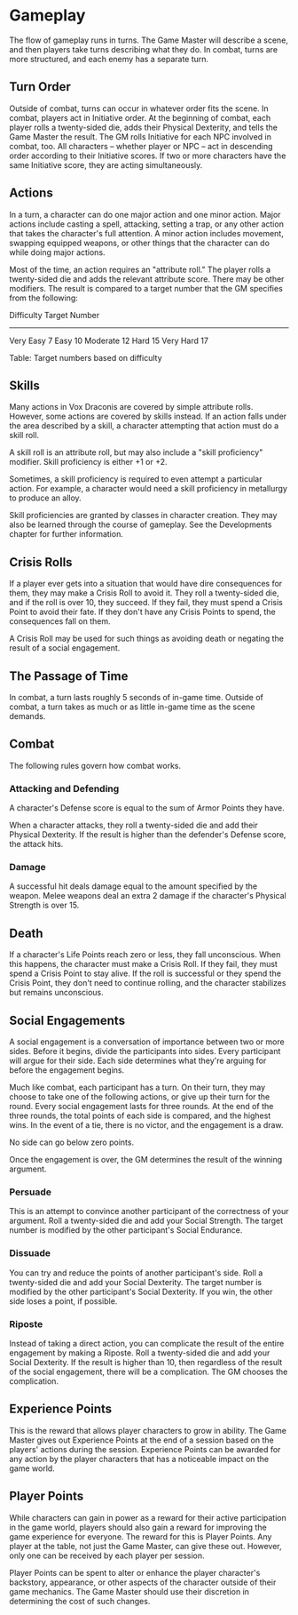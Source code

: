 # Gameplay

The flow of gameplay runs in turns. The Game Master will describe a scene, and then players take turns describing what they do. In combat, turns are more structured, and each enemy has a separate turn.

## Turn Order

Outside of combat, turns can occur in whatever order fits the scene. In combat, players act in Initiative order. At the beginning of combat, each player rolls a twenty-sided die, adds their Physical Dexterity, and tells the Game Master the result. The GM rolls Initiative for each NPC involved in combat, too. All characters – whether player or NPC – act in descending order according to their Initiative scores. If two or more characters have the same Initiative score, they are acting simultaneously.

## Actions

In a turn, a character can do one major action and one minor action. Major actions include casting a spell, attacking, setting a trap, or any other action that takes the character's full attention. A minor action includes movement, swapping equipped weapons, or other things that the character can do while doing major actions.

Most of the time, an action requires an "attribute roll." The player rolls a twenty-sided die and adds the relevant attribute score.
There may be other modifiers. The result is compared to a target number that the GM specifies from the following:

Difficulty     Target Number
-------------- --------------
Very Easy      7
Easy           10
Moderate       12
Hard           15
Very Hard      17

Table: Target numbers based on difficulty

## Skills

Many actions in Vox Draconis are covered by simple attribute rolls. However, some actions are covered
by skills instead. If an action falls under the area described by a skill, a character attempting that
action must do a skill roll.

A skill roll is an attribute roll, but may also include a "skill proficiency" modifier. Skill proficiency
is either +1 or +2.

Sometimes, a skill proficiency is required to even attempt a particular action. For example, a character
would need a skill proficiency in metallurgy to produce an alloy.

Skill proficiencies are granted by classes in character creation. They may also be learned through the
course of gameplay. See the Developments chapter for further information.

## Crisis Rolls

If a player ever gets into a situation that would have dire consequences for them, they may make a Crisis Roll to avoid it. They roll a twenty-sided die, and if the roll is over 10, they succeed. If they fail, they must spend a Crisis Point to avoid their fate. If they don't have any Crisis Points to spend, the consequences fall on them.

A Crisis Roll may be used for such things as avoiding death or negating the result of a social engagement.

## The Passage of Time

In combat, a turn lasts roughly 5 seconds of in-game time. Outside of combat, a turn takes as much or as little in-game time as the scene demands.

## Combat

The following rules govern how combat works.

### Attacking and Defending

A character's Defense score is equal to the sum of Armor Points they have.

When a character attacks, they roll a twenty-sided die and add their Physical Dexterity. If the result is higher than the defender's Defense score, the attack hits.

### Damage

A successful hit deals damage equal to the amount specified by the weapon. Melee weapons deal an extra 2 damage if the character's Physical Strength is over 15.

## Death

If a character's Life Points reach zero or less, they fall unconscious. When this happens, 
the character must make a Crisis Roll. If they fail, they must spend a Crisis Point to stay 
alive. If the roll is successful or they spend the Crisis Point, they don't need to continue 
rolling, and the character stabilizes but remains unconscious.

## Social Engagements

A social engagement is a conversation of importance between two or more sides. Before it begins, 
divide the participants into sides. Every participant will argue for their side. Each side 
determines what they're arguing for before the engagement begins.

Much like combat, each participant has a turn. On their turn, they may choose to take one of the 
following actions, or give up their turn for the round. Every social engagement lasts for three 
rounds. At the end of the three rounds, the total points of each side is compared, and the highest 
wins. In the event of a tie, there is no victor, and the engagement is a draw.

No side can go below zero points.

Once the engagement is over, the GM determines the result of the winning argument.

### Persuade

This is an attempt to convince another participant of the correctness of your argument. Roll a 
twenty-sided die and add your Social Strength. The target number is modified by the other
participant's Social Endurance.

### Dissuade

You can try and reduce the points of another participant's side. Roll a twenty-sided die 
and add your Social Dexterity. The target number is modified by the other participant's
Social Dexterity. If you win, the other side loses a point, if possible.

### Riposte

Instead of taking a direct action, you can complicate the result of the entire engagement 
by making a Riposte. Roll a twenty-sided die and add your Social Dexterity. If the result 
is higher than 10, then regardless of the result of the social engagement, there will be 
a complication. The GM chooses the complication.

## Experience Points

This is the reward that allows player characters to grow in ability. The Game Master gives 
out Experience Points at the end of a session based on the players' actions during the 
session. Experience Points can be awarded for any action by the player characters that 
has a noticeable impact on the game world.

## Player Points

While characters can gain in power as a reward for their active participation in the game 
world, players should also gain a reward for improving the game experience for everyone. 
The reward for this is Player Points. Any player at the table, not just the Game Master, 
can give these out. However, only one can be received by each player per session.

Player Points can be spent to alter or enhance the player character's backstory, appearance, 
or other aspects of the character outside of their game mechanics. The Game Master should 
use their discretion in determining the cost of such changes.

